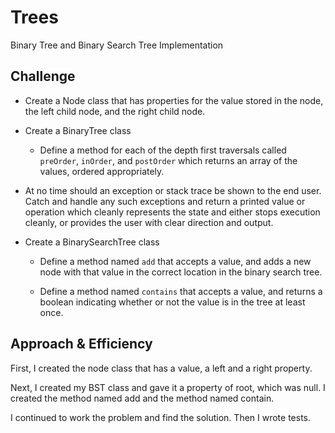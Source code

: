# Trees
Binary Tree and Binary Search Tree Implementation

## Challenge
* Create a Node class that has properties for the value stored in the node, the left child node, and the right child node. 

* Create a BinaryTree class 
  - Define a method for each of the depth first traversals called ```preOrder```, ```inOrder```, and ```postOrder``` which returns an array of the values, ordered appropriately.

* At no time should an exception or stack trace be shown to the end user. Catch and handle any such exceptions and return a printed value or operation which cleanly represents the state and either stops execution cleanly, or provides the user with clear direction and output.

* Create a BinarySearchTree class 
  - Define a method named ```add``` that accepts a value, and adds a new node with that value in the correct location in the binary search tree. 
  
  - Define a method named ```contains``` that accepts a value, and returns a boolean indicating whether or not the value is in the tree at least once.

## Approach & Efficiency
First, I created the node class that has a value, a left and a right property.

Next, I created my BST class and gave it a property of root, which was null. I created the method named add and the method named contain.

I continued to work the problem and find the solution. Then I wrote tests.
